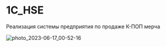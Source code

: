 # 1C_HSE
Реализация системы предприятия по продаже К-ПОП мерча

![photo_2023-06-17_00-52-16](https://github.com/Cath224/1C_HSE/assets/71292395/14a590b6-dee3-47d2-bf06-6f03c30ffb6e)
